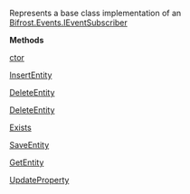 Represents a base class implementation of an [Bifrost.Events.IEventSubscriber](Bifrost.Events.IEventSubscriber)

**Methods**

[ctor](Bifrost.Events.EventSubscriber`1.ctor)


[InsertEntity](Bifrost.Events.EventSubscriber`1.InsertEntity)


[DeleteEntity](Bifrost.Events.EventSubscriber`1.DeleteEntity)


[DeleteEntity](Bifrost.Events.EventSubscriber`1.DeleteEntity)


[Exists](Bifrost.Events.EventSubscriber`1.Exists)


[SaveEntity](Bifrost.Events.EventSubscriber`1.SaveEntity)


[GetEntity](Bifrost.Events.EventSubscriber`1.GetEntity)


[UpdateProperty](Bifrost.Events.EventSubscriber`1.UpdateProperty)
